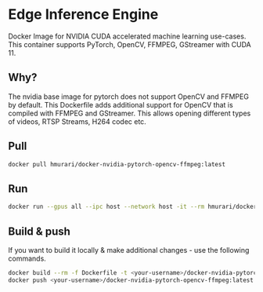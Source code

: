 # Edge Inference Engine

Docker Image for NVIDIA CUDA accelerated machine learning use-cases. This container supports PyTorch, OpenCV, FFMPEG, GStreamer with CUDA 11.

## Why?

The nvidia base image for pytorch does not support OpenCV and FFMPEG by default. This Dockerfile adds additional support for OpenCV that is compiled with FFMPEG and GStreamer. This allows opening different types of videos, RTSP Streams, H264 codec etc.

## Pull

```bash
docker pull hmurari/docker-nvidia-pytorch-opencv-ffmpeg:latest
```

## Run

```bash
docker run --gpus all --ipc host --network host -it --rm hmurari/docker-nvidia-pytorch-opencv-ffmpeg:latest
```

## Build & push
If you want to build it locally & make additional changes - use the following commands.

```bash
docker build --rm -f Dockerfile -t <your-username>/docker-nvidia-pytorch-opencv-ffmpeg:latest .
docker push <your-username>/docker-nvidia-pytorch-opencv-ffmpeg:latest
```
